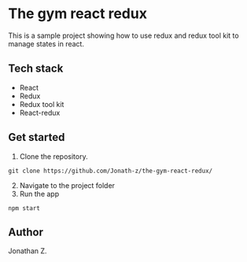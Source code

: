 # The gym react redux
This is a sample project showing how to use redux and redux tool kit to manage states in react.

## Tech stack

- React
- Redux
- Redux tool kit
- React-redux

## Get started

1. Clone the repository.
```shell
git clone https://github.com/Jonath-z/the-gym-react-redux/
```
2. Navigate to the project folder
3. Run the app
```shell
npm start
```

## Author
Jonathan Z.
